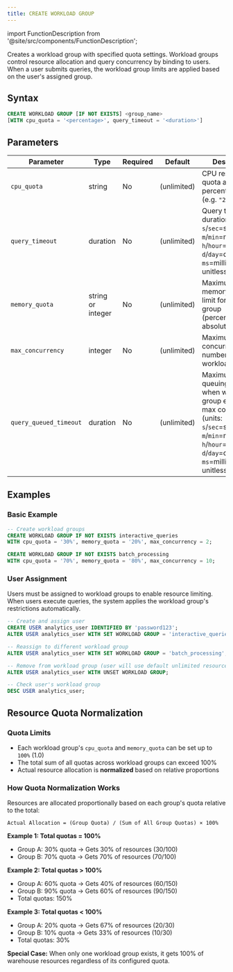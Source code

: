 ```yaml
---
title: CREATE WORKLOAD GROUP
---
```

import FunctionDescription from '@site/src/components/FunctionDescription';

<FunctionDescription description="Introduced or updated: v1.2.743"/>

Creates a workload group with specified quota settings. Workload groups control resource allocation and query concurrency by binding to users. When a user submits queries, the workload group limits are applied based on the user's assigned group.

## Syntax

```sql
CREATE WORKLOAD GROUP [IF NOT EXISTS] <group_name>
[WITH cpu_quota = '<percentage>', query_timeout = '<duration>']
```

## Parameters

| Parameter              | Type     | Required | Default      | Description                                                                 |
|------------------------|----------|----------|--------------|-----------------------------------------------------------------------------|
| `cpu_quota`            | string   | No       | (unlimited)  | CPU resource quota as percentage string (e.g. `"20%"`)                      |
| `query_timeout`        | duration | No       | (unlimited)  | Query timeout duration (units: `s`/`sec`=seconds, `m`/`min`=minutes, `h`/`hour`=hours, `d`/`day`=days, `ms`=milliseconds, unitless=seconds) |
| `memory_quota`         | string or integer   | No       | (unlimited)  | Maximum memory usage limit for workload group (percentage or absolute value) |
| `max_concurrency`      | integer  | No       | (unlimited)  | Maximum concurrency number for workload group                               |
| `query_queued_timeout` | duration | No       | (unlimited)  | Maximum queuing wait time when workload group exceeds max concurrency (units: `s`/`sec`=seconds, `m`/`min`=minutes, `h`/`hour`=hours, `d`/`day`=days, `ms`=milliseconds, unitless=seconds)      |

## Examples

### Basic Example

```sql
-- Create workload groups
CREATE WORKLOAD GROUP IF NOT EXISTS interactive_queries 
WITH cpu_quota = '30%', memory_quota = '20%', max_concurrency = 2;

CREATE WORKLOAD GROUP IF NOT EXISTS batch_processing 
WITH cpu_quota = '70%', memory_quota = '80%', max_concurrency = 10;
```

### User Assignment

Users must be assigned to workload groups to enable resource limiting. When users execute queries, the system applies the workload group's restrictions automatically.

```sql
-- Create and assign user
CREATE USER analytics_user IDENTIFIED BY 'password123';
ALTER USER analytics_user WITH SET WORKLOAD GROUP = 'interactive_queries';

-- Reassign to different workload group
ALTER USER analytics_user WITH SET WORKLOAD GROUP = 'batch_processing';

-- Remove from workload group (user will use default unlimited resources)
ALTER USER analytics_user WITH UNSET WORKLOAD GROUP;

-- Check user's workload group
DESC USER analytics_user;
```

## Resource Quota Normalization

### Quota Limits
- Each workload group's `cpu_quota` and `memory_quota` can be set up to `100%` (1.0)
- The total sum of all quotas across workload groups can exceed 100%
- Actual resource allocation is **normalized** based on relative proportions

### How Quota Normalization Works

Resources are allocated proportionally based on each group's quota relative to the total:

```
Actual Allocation = (Group Quota) / (Sum of All Group Quotas) × 100%
```

**Example 1: Total quotas = 100%**
- Group A: 30% quota → Gets 30% of resources (30/100)
- Group B: 70% quota → Gets 70% of resources (70/100)

**Example 2: Total quotas > 100%**
- Group A: 60% quota → Gets 40% of resources (60/150)
- Group B: 90% quota → Gets 60% of resources (90/150)
- Total quotas: 150%

**Example 3: Total quotas < 100%**
- Group A: 20% quota → Gets 67% of resources (20/30)
- Group B: 10% quota → Gets 33% of resources (10/30)
- Total quotas: 30%

**Special Case:** When only one workload group exists, it gets 100% of warehouse resources regardless of its configured quota.

